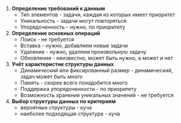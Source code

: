 1. **Определение требований к данным**
    * Тип элементов - задачи, каждая из которых имеет приоритет
    * Уникальность - задачи могут повторяться
    * Упорядоченность - нужно, по приоритету
2. **Определение основных операций**
    * Поиск - не требуется
    * Вставка - нужно, добавляем новые задачи
    * Удаление - нужно, удаляем произвольную задачу
    * Обновление - неизвестно, может быть нужно, а может и нет
3. **Учёт характеристик структуры данных**
    * Динамический или фиксированный размер - динамический, задач может быть много
    * Память - скорее всего понадобится много
    * Поддержка упорядоченности - по приоритету
    * Возможность хранения уникальных значений - не требуется
4. **Выбор структуры данных по критериям**
    * вероятные структуры - куча
    * наиболее подходящая структура - куча